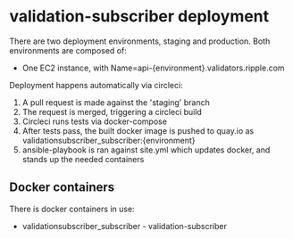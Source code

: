 # validation-subscriber deployment

There are two deployment environments, staging and production. Both
environments are composed of:

- One EC2 instance, with Name=api-{environment}.validators.ripple.com

Deployment happens automatically via circleci:

1. A pull request is made against the 'staging' branch
2. The request is merged, triggering a circleci build
3. Circleci runs tests via docker-compose
4. After tests pass, the built docker image is pushed to quay.io as
   validationsubscriber_subscriber:{environment}
5. ansible-playbook is ran against site.yml which updates docker, and stands up
   the needed containers

## Docker containers

There is docker containers in use:

- validationsubscriber_subscriber - validation-subscriber
